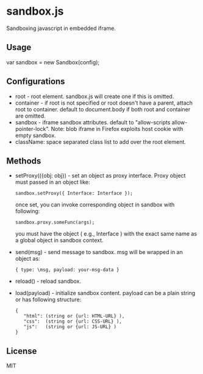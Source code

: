 # sandbox.js

Sandboxing javascript in embedded iframe.


## Usage

var sandbox = new Sandbox(config);

## Configurations

 * root - root element. sandbox.js will create one if this is omitted.
 * container - if root is not specified or root doesn't have a parent, attach root to container.
   default to document.body if both root and container are omitted.
 * sandbox - iframe sandbox attributes. default to "allow-scripts allow-pointer-lock".
   Note: blob iframe in Firefox exploits host cookie with empty sandbox.
 * className: space separated class list to add over the root element.


## Methods

 * setProxy(({obj: obj}) - set an object as proxy interface. Proxy object must passed in an object like:

   ```
   sandbox.setProxy({ Interface: Interface });
   ```

   once set, you can invoke corresponding object in sandbox with following:

   ```
   sandbox.proxy.someFunc(args);
   ```

   you must have the object ( e.g., Interface ) with the exact same name as a global object in sandbox context.

 * send(msg) - send message to sandbox. msg will be wrapped in an object as:

   ```
   { type: \msg, payload: your-msg-data }
   ```

 * reload() - reload sandbox.
 * load(payload) - initialize sandbox content. payload can be a plain string or has following structure:

   ```
   {
      "html": (string or {url: HTML-URL} ),
      "css":  (string or {url: CSS-URL} ),
      "js":   (string or {url: JS-URL} )
   }
   ```


## License

MIT
